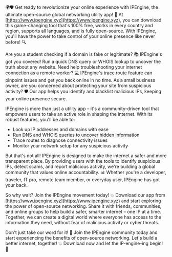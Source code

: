 🌍🛡️ Get ready to revolutionize your online experience with IPEngine, the ultimate open-source global networking utility app! 🚀 At [https://www.ipengine.xyz](https://www.ipengine.xyz), you can download this game-changing tool that's 100% free, works in every country and region, supports all languages, and is fully open-source. With IPEngine, you'll have the power to take control of your online presence like never before! 🔍

Are you a student checking if a domain is fake or legitimate? 📚 IPEngine's got you covered! Run a quick DNS query or WHOIS lookup to uncover the truth about any website. Need help troubleshooting your internet connection as a remote worker? 💻 IPEngine's trace route feature can pinpoint issues and get you back online in no time. As a small business owner, are you concerned about protecting your site from suspicious activity? 🛡️ Our app helps you identify and blacklist malicious IPs, keeping your online presence secure.

IPEngine is more than just a utility app – it's a community-driven tool that empowers users to take an active role in shaping the internet. With its robust features, you'll be able to:

* Look up IP addresses and domains with ease
* Run DNS and WHOIS queries to uncover hidden information
* Trace routes to diagnose connectivity issues
* Monitor your network setup for any suspicious activity

But that's not all! IPEngine is designed to make the internet a safer and more transparent place. By providing users with the tools to identify suspicious IPs, detect scams, and report malicious activity, we're building a global community that values online accountability. 📊 Whether you're a developer, traveler, IT pro, remote team member, or everyday user, IPEngine has got your back.

So why wait? Join the IPEngine movement today! 💥 Download our app from [https://www.ipengine.xyz](https://www.ipengine.xyz) and start exploring the power of open-source networking. Share it with friends, communities, and online groups to help build a safer, smarter internet – one IP at a time. Together, we can create a digital world where everyone has access to the information they need, without fear of malicious activity or cyber threats.

Don't just take our word for it! 🤝 Join the IPEngine community today and start experiencing the benefits of open-source networking. Let's build a better internet, together! 💥 Download now and let the IP-engine-ing begin! 🔧